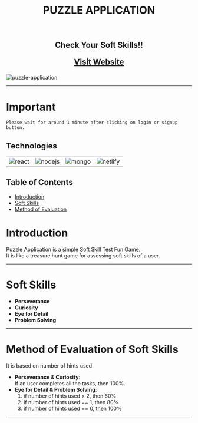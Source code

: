 <h1 align="center"> PUZZLE APPLICATION </h1> <br>

<h2 align="center">Check Your Soft Skills!!

[Visit Website](https://puzzle-application-game.netlify.app/)
</h2>

![puzzle-application](https://user-images.githubusercontent.com/76562459/236568143-349efd5d-6d48-468e-831d-8d84def8bfa6.jpeg)

<hr>

# Important

    Please wait for around 1 minute after clicking on login or signup button.

## Technologies

<table>
<tr >

<td>
<!-- react -->
<img src="https://img.shields.io/badge/React-20232A?style=for-the-badge&logo=react&logoColor=61DAFB" alt="react" /> </td>

<td>
<!-- nodeJS -->
<img src="https://img.shields.io/badge/Node.js-43853D?style=for-the-badge&logo=node.js&logoColor=white" alt="nodejs" /> </td>

<td>
<!-- mongoDB -->
<img src="https://img.shields.io/badge/MongoDB-4EA94B?style=for-the-badge&logo=mongodb&logoColor=white" alt="mongo" /> </td>

<td>
<!-- netlify -->
<img src="https://img.shields.io/badge/Netlify-00C7B7?style=for-the-badge&logo=netlify&logoColor=white" alt="netlify" /> </td>

</tr>

</table>

## Table of Contents

- [Introduction](#introduction)
- [Soft Skills](#softSkills)
- [Method of Evaluation](#methodOfEvaluationOfSoftSkills)

# Introduction

Puzzle Application is a simple Soft Skill Test Fun Game.<br/>
It is like a treasure hunt game for assessing soft skills of a user.

<hr>

# Soft Skills

- **Perseverance**
- **Curiosity**
- **Eye for Detail**
- **Problem Solving**

<hr>

# Method of Evaluation of Soft Skills

It is based on number of hints used<br />

- **Perseverance & Curiosity**: <br/>
  If an user completes all the tasks, then 100%.<br />
- **Eye for Detail & Problem Solving**: <br />
  1. if number of hints used > 2, then 60% <br />
  2. if number of hints used == 1, then 80% <br />
  3. if number of hints used == 0, then 100% <br />

<hr>
